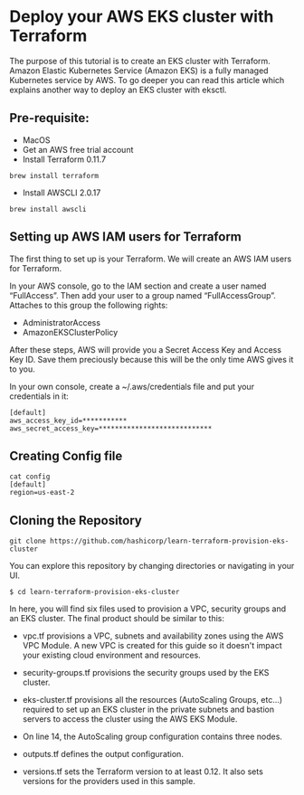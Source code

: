 # Deploy your AWS EKS cluster with Terraform

The purpose of this tutorial is to create an EKS cluster with Terraform. Amazon Elastic Kubernetes Service (Amazon EKS) is a fully managed Kubernetes service by AWS. To go deeper you can read this article which explains another way to deploy an EKS cluster with eksctl.


## Pre-requisite:

- MacOS
- Get an AWS free trial account
- Install Terraform 0.11.7 

```
brew install terraform
```

- Install AWSCLI 2.0.17

```
brew install awscli
```

## Setting up AWS IAM users for Terraform

The first thing to set up is your Terraform. We will create an AWS IAM users for Terraform.

In your AWS console, go to the IAM section and create a user named “FullAccess”. Then add your user to a group named “FullAccessGroup”. 
Attaches to this group the following rights:

- AdministratorAccess
- AmazonEKSClusterPolicy

After these steps, AWS will provide you a Secret Access Key and Access Key ID. 
Save them preciously because this will be the only time AWS gives it to you.

In your own console, create a ~/.aws/credentials file and put your credentials in it:


```
[default]
aws_access_key_id=***********
aws_secret_access_key=****************************
```

## Creating Config file

```
cat config
[default]
region=us-east-2
```

## Cloning the Repository

```
git clone https://github.com/hashicorp/learn-terraform-provision-eks-cluster
```

You can explore this repository by changing directories or navigating in your UI.

```
$ cd learn-terraform-provision-eks-cluster
```

In here, you will find six files used to provision a VPC, security groups and an EKS cluster. The final product should be similar to this:


- vpc.tf provisions a VPC, subnets and availability zones using the AWS VPC Module. A new VPC is created for this guide so it doesn't impact your existing cloud environment and resources.

- security-groups.tf provisions the security groups used by the EKS cluster.

- eks-cluster.tf provisions all the resources (AutoScaling Groups, etc...) required to set up an EKS cluster in the private subnets and bastion servers to access the cluster using the AWS EKS Module.

- On line 14, the AutoScaling group configuration contains three nodes.

- outputs.tf defines the output configuration.

- versions.tf sets the Terraform version to at least 0.12. It also sets versions for the providers used in this sample.
